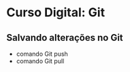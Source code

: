 # Curso Digital: Git

## Salvando alterações no Git
* comando Git push
* comando Git pull











